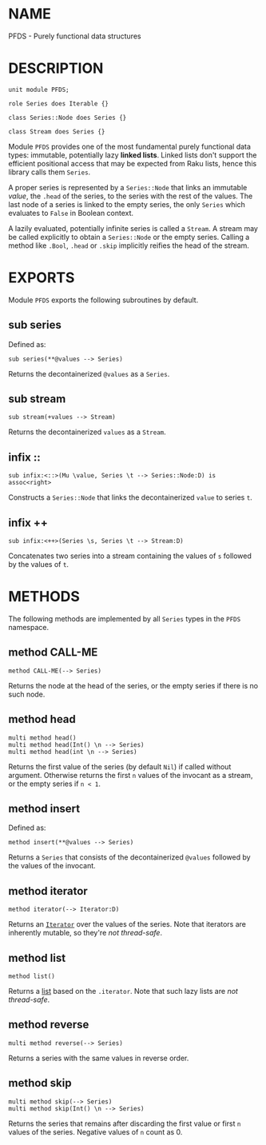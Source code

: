 NAME
====

PFDS - Purely functional data structures

DESCRIPTION
===========

    unit module PFDS;

    role Series does Iterable {}

    class Series::Node does Series {}

    class Stream does Series {}

Module `PFDS` provides one of the most fundamental purely functional data types: immutable, potentially lazy **linked lists**. Linked lists don't support the efficient positional access that may be expected from Raku lists, hence this library calls them `Series`.

A proper series is represented by a `Series::Node` that links an immutable *value*, the `.head` of the series, to the series with the rest of the values. The last node of a series is linked to the empty series, the only `Series` which evaluates to `False` in Boolean context.

A lazily evaluated, potentially infinite series is called a `Stream`. A stream may be called explicitly to obtain a `Series::Node` or the empty series. Calling a method like `.Bool`, `.head` or `.skip` implicitly reifies the head of the stream.

EXPORTS
=======

Module `PFDS` exports the following subroutines by default.

sub series
----------

Defined as:

    sub series(**@values --> Series)

Returns the decontainerized `@values` as a `Series`.

sub stream
----------

    sub stream(+values --> Stream)

Returns the decontainerized `values` as a `Stream`.

infix ::
--------

    sub infix:<::>(Mu \value, Series \t --> Series::Node:D) is assoc<right>

Constructs a `Series::Node` that links the decontainerized `value` to series `t`.

infix ++
--------

    sub infix:<++>(Series \s, Series \t --> Stream:D)

Concatenates two series into a stream containing the values of `s` followed by the values of `t`.

METHODS
=======

The following methods are implemented by all `Series` types in the `PFDS` namespace.

method CALL-ME
--------------

    method CALL-ME(--> Series)

Returns the node at the head of the series, or the empty series if there is no such node.

method head
-----------

    multi method head()
    multi method head(Int() \n --> Series)
    multi method head(int \n --> Series)

Returns the first value of the series (by default `Nil`) if called without argument. Otherwise returns the first `n` values of the invocant as a stream, or the empty series if `n < 1`.

method insert
-------------

Defined as:

    method insert(**@values --> Series)

Returns a `Series` that consists of the decontainerized `@values` followed by the values of the invocant.

method iterator
---------------

    method iterator(--> Iterator:D)

Returns an [`Iterator`](https://docs.raku.org/type/Iterator) over the values of the series. Note that iterators are inherently mutable, so they're *not thread-safe*.

method list
-----------

    method list()

Returns a [list](https://docs.raku.org/type/PositionalBindFailover#method_list) based on the `.iterator`. Note that such lazy lists are *not thread-safe*.

method reverse
--------------

    multi method reverse(--> Series)

Returns a series with the same values in reverse order.

method skip
-----------

    multi method skip(--> Series)
    multi method skip(Int() \n --> Series)

Returns the series that remains after discarding the first value or first `n` values of the series. Negative values of `n` count as 0.

